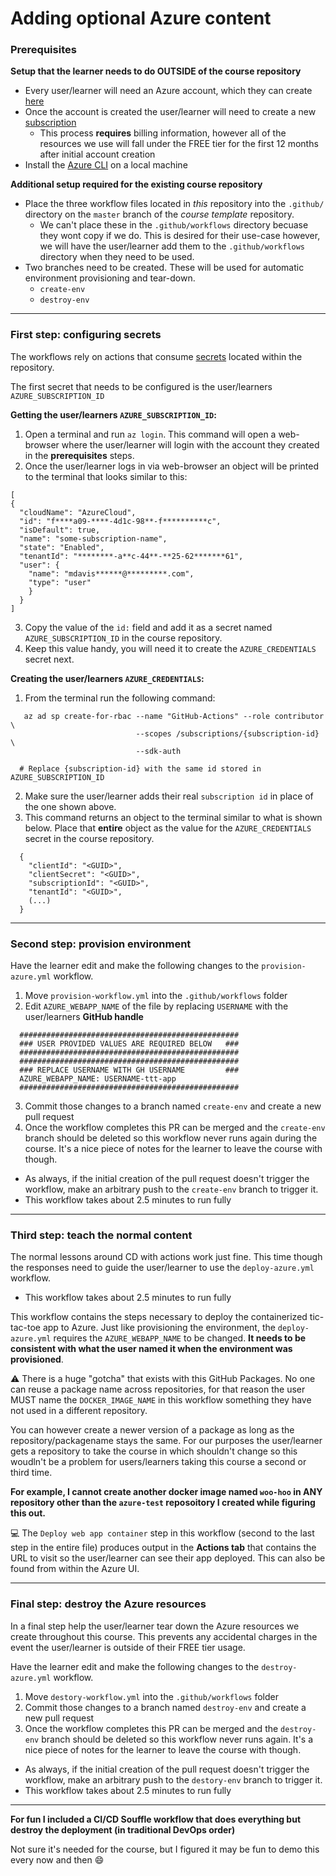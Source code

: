 # Adding optional Azure content

### Prerequisites

**Setup that the learner needs to do OUTSIDE of the course repository**

- Every user/learner will need an Azure account, which they can create [here](https://azure.microsoft.com/en-us/free/search/?&ef_id=EAIaIQobChMIsYvv96eg5wIVyh6tBh0tYQqKEAAYASAAEgJ6WPD_BwE:G:s&OCID=AID2000128_SEM_bp6n8E3v&MarinID=bp6n8E3v_287547098344_azure%20free%20trial_e_c__44568975817_kwd-298648055668&lnkd=Google_Azure_Brand&gclid=EAIaIQobChMIsYvv96eg5wIVyh6tBh0tYQqKEAAYASAAEgJ6WPD_BwE)
- Once the account is created the user/learner will need to create a new [subscription](https://docs.microsoft.com/en-us/azure/cost-management-billing/manage/create-subscription)
  - This process **requires** billing information, however all of the resources we use will fall under the FREE tier for the first 12 months after initial account creation
- Install the [Azure CLI](https://docs.microsoft.com/en-us/cli/azure/install-azure-cli?view=azure-cli-latest) on a local machine

**Additional setup required for the existing course repository**

- Place the three workflow files located in *this* repository into the `.github/` directory on the `master` branch of the *course template* repository.
  - We can't place these in the `.github/workflows` directory becuase they wont copy if we do.  This is desired for their use-case however, we will have the user/learner add them to the `.github/workflows` directory when they need to be used.
- Two branches need to be created.  These will be used for automatic environment provisioning and tear-down.
  - `create-env`
  - `destroy-env`
  
---

### First step: configuring secrets

The workflows rely on actions that consume [secrets](https://help.github.com/en/actions/automating-your-workflow-with-github-actions/creating-and-using-encrypted-secrets#creating-encrypted-secrets) located within the repository.  

The first secret that needs to be configured is the user/learners `AZURE_SUBSCRIPTION_ID` 

**Getting the user/learners `AZURE_SUBSCRIPTION_ID`:**

1. Open a terminal and run `az login`.  This command will open a web-browser where the user/learner will login with the account they created in the **prerequisites** steps.
2. Once the user/learner logs in via web-browser an object will be printed to the terminal that looks similar to this:
  ```
  [
  {
    "cloudName": "AzureCloud",
    "id": "f****a09-****-4d1c-98**-f**********c",
    "isDefault": true,
    "name": "some-subscription-name",
    "state": "Enabled",
    "tenantId": "********-a**c-44**-**25-62*******61",
    "user": {
      "name": "mdavis******@*********.com",
      "type": "user"
      }
    }
  ]
  ```
3. Copy the value of the `id:` field and add it as a secret named `AZURE_SUBSCRIPTION_ID` in the course repository.
4. Keep this value handy, you will need it to create the `AZURE_CREDENTIALS` secret next.

**Creating the user/learners `AZURE_CREDENTIALS`:**

1. From the terminal run the following command:
```
   az ad sp create-for-rbac --name "GitHub-Actions" --role contributor \
                            --scopes /subscriptions/{subscription-id} \
                            --sdk-auth
                            
  # Replace {subscription-id} with the same id stored in AZURE_SUBSCRIPTION_ID
```
                            
2. Make sure the user/learner adds their real `subscription id` in place of the one shown above.
3. This command returns an object to the terminal similar to what is shown below.  Place that **entire** object as the value for the `AZURE_CREDENTIALS` secret in the course repository.
```
  {
    "clientId": "<GUID>",
    "clientSecret": "<GUID>",
    "subscriptionId": "<GUID>",
    "tenantId": "<GUID>",
    (...)
  }
```

---

### Second step: provision environment

Have the learner edit and make the following changes to the `provision-azure.yml` workflow.

1. Move `provision-workflow.yml` into the `.github/workflows` folder
2. Edit `AZURE_WEBAPP_NAME` of the file by replacing `USERNAME` with the user/learners **GitHub handle**
```
  #################################################
  ### USER PROVIDED VALUES ARE REQUIRED BELOW   ###
  #################################################
  #################################################
  ### REPLACE USERNAME WITH GH USERNAME         ###
  AZURE_WEBAPP_NAME: USERNAME-ttt-app
  #################################################
```
3. Commit those changes to a branch named `create-env` and create a new pull request
4. Once the workflow completes this PR can be merged and the `create-env` branch should be deleted so this workflow never runs again during the course.  It's a nice piece of notes for the learner to leave the course with though.
  - As always, if the initial creation of the pull request doesn't trigger the workflow, make an arbitrary push to the `create-env` branch to trigger it.
  - This workflow takes about 2.5 minutes to run fully

---

### Third step: teach the normal content

The normal lessons around CD with actions work just fine.  This time though the responses need to guide the user/learner to use the `deploy-azure.yml` workflow.  

  - This workflow takes about 2.5 minutes to run fully

This workflow contains the steps necessary to deploy the containerized tic-tac-toe app to Azure.  Just like provisioning the environment, the `deploy-azure.yml` requires the `AZURE_WEBAPP_NAME` to be changed.  **It needs to be consistent with what the user named it when the environment was provisioned**.

:warning: There is a huge "gotcha" that exists with this GitHub Packages.  No one can reuse a package name across repositories, for that reason the user MUST name the `DOCKER_IMAGE_NAME` in this workflow something they have not used in a different repository.

You can however create a newer version of a package as long as the repository/packagename stays the same.  For our purposes the user/learner gets a repository to take the course in which shouldn't change so this woudln't be a problem for users/learners taking this course a second or third time.

**For example, I cannot create another docker image named `woo-hoo` in ANY repository other than the `azure-test` reposoitory I created while figuring this out.**

:computer: The `Deploy web app container` step in this workflow (second to the last step in the entire file) produces output in the **Actions tab** that contains the URL to visit so the user/learner can see their app deployed.  This can also be found from within the Azure UI.

---

### Final step: destroy the Azure resources

In a final step help the user/learner tear down the Azure resources we create throughout this course.  This prevents any accidental charges in the event the user/learner is outside of their FREE tier usage.

Have the learner edit and make the following changes to the `destroy-azure.yml` workflow.

1. Move `destory-workflow.yml` into the `.github/workflows` folder
2. Commit those changes to a branch named `destroy-env` and create a new pull request
3. Once the workflow completes this PR can be merged and the `destroy-env` branch should be deleted so this workflow never runs again.  It's a nice piece of notes for the learner to leave the course with though.
  - As always, if the initial creation of the pull request doesn't trigger the workflow, make an arbitrary push to the `destory-env` branch to trigger it.
  - This workflow takes about 2.5 minutes to run fully
  
___

**For fun I included a CI/CD Souffle workflow that does everything but destroy the deployment (in traditional DevOps order)**

Not sure it's needed for the course, but I figured it may be fun to demo this every now and then :smile:


